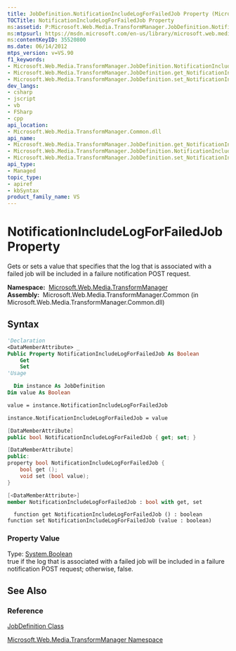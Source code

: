 ```yaml
---
title: JobDefinition.NotificationIncludeLogForFailedJob Property (Microsoft.Web.Media.TransformManager)
TOCTitle: NotificationIncludeLogForFailedJob Property
ms:assetid: P:Microsoft.Web.Media.TransformManager.JobDefinition.NotificationIncludeLogForFailedJob
ms:mtpsurl: https://msdn.microsoft.com/en-us/library/microsoft.web.media.transformmanager.jobdefinition.notificationincludelogforfailedjob(v=VS.90)
ms:contentKeyID: 35520800
ms.date: 06/14/2012
mtps_version: v=VS.90
f1_keywords:
- Microsoft.Web.Media.TransformManager.JobDefinition.NotificationIncludeLogForFailedJob
- Microsoft.Web.Media.TransformManager.JobDefinition.get_NotificationIncludeLogForFailedJob
- Microsoft.Web.Media.TransformManager.JobDefinition.set_NotificationIncludeLogForFailedJob
dev_langs:
- csharp
- jscript
- vb
- FSharp
- cpp
api_location:
- Microsoft.Web.Media.TransformManager.Common.dll
api_name:
- Microsoft.Web.Media.TransformManager.JobDefinition.get_NotificationIncludeLogForFailedJob
- Microsoft.Web.Media.TransformManager.JobDefinition.NotificationIncludeLogForFailedJob
- Microsoft.Web.Media.TransformManager.JobDefinition.set_NotificationIncludeLogForFailedJob
api_type:
- Managed
topic_type:
- apiref
- kbSyntax
product_family_name: VS
---
```


# NotificationIncludeLogForFailedJob Property

Gets or sets a value that specifies that the log that is associated with a failed job will be included in a failure notification POST request.

**Namespace:**  [Microsoft.Web.Media.TransformManager](microsoft-web-media-transformmanager-namespace.md)  
**Assembly:**  Microsoft.Web.Media.TransformManager.Common (in Microsoft.Web.Media.TransformManager.Common.dll)

## Syntax

```vb
'Declaration
<DataMemberAttribute> _
Public Property NotificationIncludeLogForFailedJob As Boolean
    Get
    Set
'Usage

  Dim instance As JobDefinition
Dim value As Boolean

value = instance.NotificationIncludeLogForFailedJob

instance.NotificationIncludeLogForFailedJob = value
```

```csharp
[DataMemberAttribute]
public bool NotificationIncludeLogForFailedJob { get; set; }
```

```cpp
[DataMemberAttribute]
public:
property bool NotificationIncludeLogForFailedJob {
    bool get ();
    void set (bool value);
}
```

``` fsharp
[<DataMemberAttribute>]
member NotificationIncludeLogForFailedJob : bool with get, set
```

```jscript
  function get NotificationIncludeLogForFailedJob () : boolean
function set NotificationIncludeLogForFailedJob (value : boolean)
```

### Property Value

Type: [System.Boolean](https://msdn.microsoft.com/library/a28wyd50)  
true if the log that is associated with a failed job will be included in a failure notification POST request; otherwise, false.  

## See Also

### Reference

[JobDefinition Class](jobdefinition-class-microsoft-web-media-transformmanager.md)

[Microsoft.Web.Media.TransformManager Namespace](microsoft-web-media-transformmanager-namespace.md)

